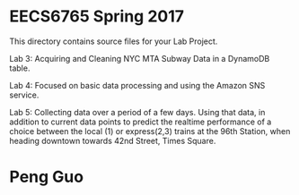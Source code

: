 # EECS6765 Spring 2017

This directory contains source files for your Lab Project.

Lab 3: Acquiring and Cleaning NYC MTA Subway Data in a DynamoDB table.

Lab 4: Focused on basic data processing and using the Amazon SNS service.

Lab 5: Collecting data over a period of a few days. Using that data, in addition to current data points to predict the realtime
performance of a choice between the local (1) or express(2,3) trains at the 96th Station, when heading downtown towards 42nd Street,
Times Square.

# Peng Guo
